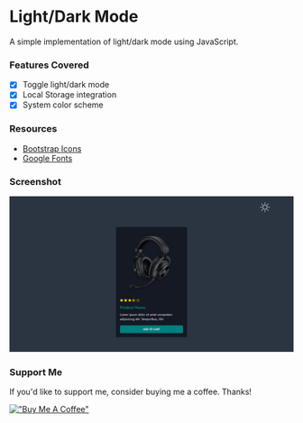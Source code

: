 # Light/Dark Mode

A simple implementation of light/dark mode using JavaScript.

### Features Covered

- [x] Toggle light/dark mode
- [x] Local Storage integration
- [x] System color scheme

### Resources

- [Bootstrap Icons](https://icons.getbootstrap.com/)
- [Google Fonts](https://fonts.google.com/)

### Screenshot

![Theme Switcher](https://raw.githubusercontent.com/refinedguides/theme-switcher/main/screenshot.png)

### Support Me

If you'd like to support me, consider buying me a coffee. Thanks!

[!["Buy Me A Coffee"](https://www.buymeacoffee.com/assets/img/custom_images/orange_img.png)](https://www.buymeacoffee.com/refinedguides)
